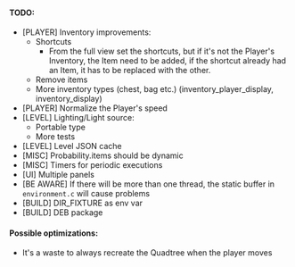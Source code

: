 #### TODO:
* [PLAYER] Inventory improvements:
    * Shortcuts
        * From the full view set the shortcuts, but if it's not the Player's
        Inventory, the Item need to be added, if the shortcut already had an Item,
        it has to be replaced with the other.
    * Remove items
    * More inventory types (chest, bag etc.) (inventory_player_display, inventory_display)
* [PLAYER] Normalize the Player's speed
* [LEVEL] Lighting/Light source:
    * Portable type
    * More tests
* [LEVEL] Level JSON cache
* [MISC] Probability.items should be dynamic
* [MISC] Timers for periodic executions
* [UI] Multiple panels
* [BE AWARE] If there will be more than one thread, the static buffer in `environment.c` will cause problems
* [BUILD] DIR_FIXTURE as env var
* [BUILD] DEB package

#### Possible optimizations:
* It's a waste to always recreate the Quadtree when the player moves
